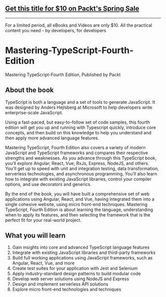 ## [Get this title for $10 on Packt's Spring Sale](https://www.packt.com/B16680?utm_source=github&utm_medium=packt-github-repo&utm_campaign=spring_10_dollar_2022)
-----
For a limited period, all eBooks and Videos are only $10. All the practical content you need \- by developers, for developers

# Mastering-TypeScript-Fourth-Edition
Mastering TypeScript-Fourth Edition, Published by Packt

## About the book

TypeScript is both a language and a set of tools to generate JavaScript. It was designed by Anders Hejlsberg at Microsoft to help developers write enterprise-scale JavaScript.

Using a fast-paced, but easy-to-follow set of code samples, this fourth edition will get you up and running with Typescript quickly, introduce core concepts, and then build on this knowledge to help you understand and then apply more advanced language features.

Mastering TypeScript, Fourth Edition also covers a variety of modern JavaScript and TypeScript frameworks and compares their respective strengths and weaknesses. As you advance through this TypeScript book, you'll explore Angular, React, Vue, RxJs, Express, NodeJS, and others. You'll get up to speed with unit and integration testing, data transformation, serverless technologies, and asynchronous programming. You’ll also learn how to integrate with existing JavaScript libraries, control your compiler options, and use decorators and generics.

By the end of the book, you will have built a comprehensive set of web applications using Angular, React, and Vue, having integrated them into a single cohesive website, using micro front-end techniques. Mastering TypeScript, Fourth Edition is about learning the language, understanding when to apply its features, and then selecting the framework that is the perfect fit for your real-world project.

## What you will learn
1. Gain insights into core and advanced TypeScript language features
2. Integrate with existing JavaScript libraries and third-party frameworks
3. Build full working applications using JavaScript frameworks, such as Angular, React, Vue, and more
4. Create test suites for your application with Jest and Selenium
5. Apply industry-standard design patterns to build modular code
6. Develop web server solutions using NodeJS and Express
7. Design and implement serverless API solutions
8. Explore micro front-end technologies and techniques
